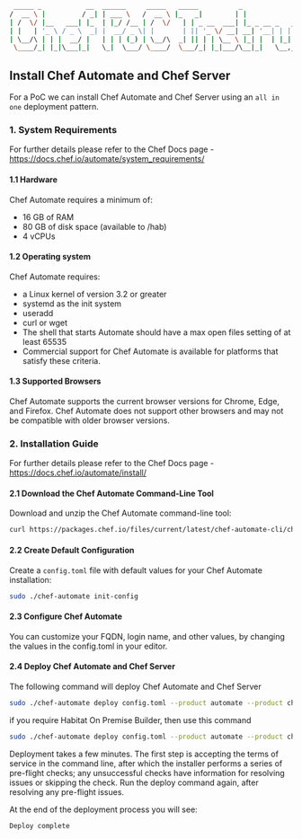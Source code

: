 ```bash
 _____ _           __  ______     _____   _____          _                   _   _                 
/  __ \ |         / _| | ___ \   /  __ \ |_   _|        | |                 | | (_)                
| /  \/ |__   ___| |_  | |_/ /__ | /  \/   | | _ __  ___| |_ _ __ _   _  ___| |_ _  ___  _ __  ___ 
| |   | '_ \ / _ \  _| |  __/ _ \| |       | || '_ \/ __| __| '__| | | |/ __| __| |/ _ \| '_ \/ __|
| \__/\ | | |  __/ |   | | | (_) | \__/\  _| || | | \__ \ |_| |  | |_| | (__| |_| | (_) | | | \__ \
 \____/_| |_|\___|_|   \_|  \___/ \____/  \___/_| |_|___/\__|_|   \__,_|\___|\__|_|\___/|_| |_|___/
 ```
  
## Install Chef Automate and Chef Server
For a PoC we can install Chef Automate and Chef Server using an `all in one` deployment pattern.  
  
### 1. System Requirements
For further details please refer to the Chef Docs page - https://docs.chef.io/automate/system_requirements/
  
#### 1.1 Hardware
Chef Automate requires a minimum of:  
- 16 GB of RAM
- 80 GB of disk space (available to /hab)
- 4 vCPUs
  
#### 1.2 Operating system
Chef Automate requires:  
- a Linux kernel of version 3.2 or greater
- systemd as the init system
- useradd
- curl or wget
- The shell that starts Automate should have a max open files setting of at least 65535
- Commercial support for Chef Automate is available for platforms that satisfy these criteria.
  
#### 1.3 Supported Browsers
Chef Automate supports the current browser versions for Chrome, Edge, and Firefox. Chef Automate does not support other browsers and may not be compatible with older browser versions.
  
### 2. Installation Guide
For further details please refer to the Chef Docs page - https://docs.chef.io/automate/install/
  
#### 2.1 Download the Chef Automate Command-Line Tool
Download and unzip the Chef Automate command-line tool:
```bash
curl https://packages.chef.io/files/current/latest/chef-automate-cli/chef-automate_linux_amd64.zip | gunzip - > chef-automate && chmod +x chef-automate
```
  
#### 2.2 Create Default Configuration
Create a `config.toml` file with default values for your Chef Automate installation:
```bash
sudo ./chef-automate init-config
```
  
#### 2.3 Configure Chef Automate
You can customize your FQDN, login name, and other values, by changing the values in the config.toml in your editor.  
  
#### 2.4 Deploy Chef Automate and Chef Server
The following command will deploy Chef Automate and Chef Server
```bash
sudo ./chef-automate deploy config.toml --product automate --product chef-server --accept-terms-and-mlsa
```
  
if you require Habitat On Premise Builder, then use this command
```bash
sudo ./chef-automate deploy config.toml --product automate --product chef-server --product builder --accept-terms-and-mlsa
```
  
Deployment takes a few minutes. The first step is accepting the terms of service in the command line, after which the installer performs a series of pre-flight checks; any unsuccessful checks have information for resolving issues or skipping the check. Run the deploy command again, after resolving any pre-flight issues.
  
At the end of the deployment process you will see:
```bash
Deploy complete
```
